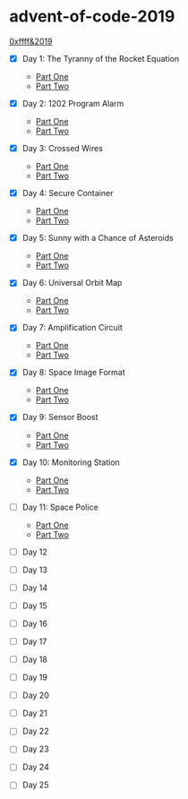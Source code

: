 # advent-of-code-2019

[0xffff&2019](https://adventofcode.com/2019)

- [x] Day 1: The Tyranny of the Rocket Equation
    * [Part One](./src/main/java/day1/PartOne.java)
    * [Part Two](./src/main/java/day1/PartTwo.java)

- [x] Day 2: 1202 Program Alarm
    * [Part One](./src/main/groovy/day2/PartOne.groovy)
    * [Part Two](./src/main/groovy/day2/PartTwo.groovy)

- [x] Day 3: Crossed Wires
    * [Part One](./src/main/javascript/day3/part-one.js)
    * [Part Two](./src/main/javascript/day3/part-two.js)

- [x] Day 4: Secure Container
    * [Part One](./src/main/python/day4/part_one.py)
    * [Part Two](./src/main/python/day4/part_two.py)
    
- [x] Day 5: Sunny with a Chance of Asteroids
    * [Part One](./src/main/groovy/day5/PartOne.groovy)
    * [Part Two](./src/main/groovy/day5/PartTwo.groovy)
    
- [x] Day 6: Universal Orbit Map
    * [Part One](./src/main/java/day6/PartOne.java)
    * [Part Two](./src/main/java/day6/PartTwo.java)

- [x] Day 7: Amplification Circuit
    * [Part One](./src/main/groovy/day7/PartOne.groovy)
    * [Part Two](./src/main/groovy/day7/PartTwo.groovy)
 
- [x] Day 8: Space Image Format
    * [Part One](./src/main/kotlin/day8/PartOne.kt)
    * [Part Two](./src/main/kotlin/day8/PartTwo.kt)

- [x] Day 9: Sensor Boost
    * [Part One](./src/main/kotlin/day9/PartOne.kt)
    * [Part Two](./src/main/kotlin/day9/PartTwo.kt)

- [x] Day 10: Monitoring Station
    * [Part One](./src/main/kotlin/day10/PartOne.kt)
    * [Part Two](./src/main/kotlin/day10/PartTwo.kt)

- [ ] Day 11: Space Police
    * [Part One](./src/main/kotlin/day11/PartOne.kt)
    * [Part Two](./src/main/kotlin/day11/PartTwo.kt)

- [ ] Day 12
- [ ] Day 13
- [ ] Day 14
- [ ] Day 15
- [ ] Day 16
- [ ] Day 17
- [ ] Day 18
- [ ] Day 19
- [ ] Day 20
- [ ] Day 21
- [ ] Day 22
- [ ] Day 23
- [ ] Day 24
- [ ] Day 25
